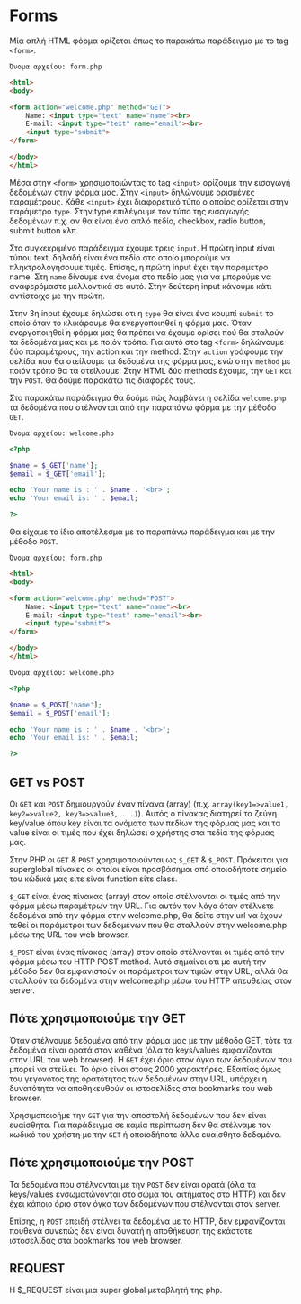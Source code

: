 # Forms 

Μία απλή HTML φόρμα ορίζεται όπως το παρακάτω παράδειγμα με το tag `<form>`. 

`Όνομα αρχείου: form.php`
```html
<html>
<body>

<form action="welcome.php" method="GET">
    Name: <input type="text" name="name"><br>
    E-mail: <input type="text" name="email"><br>
    <input type="submit">
</form>

</body>
</html> 
```

Μέσα στην `<form>` χρησιμοποιώντας το tag `<input>` ορίζουμε την εισαγωγή δεδομένων στην φόρμα μας.
Στην `<input>` δηλώνουμε ορισμένες παραμέτρους. Κάθε `<input>` έχει διαφορετικό τύπο ο οποίος ορίζεται στην παράμετρο `type`. Στην type επιλέγουμε τον τύπο της εισαγωγής δεδομένων π.χ. αν θα είναι ένα απλό πεδίο, checkbox, radio button, submit button κλπ. 

Στο συγκεκριμένο παράδειγμα έχουμε τρεις `input`. Η πρώτη input είναι τύπου text, δηλαδή είναι ένα πεδίο στο οποίο μπορούμε να πληκτρολογήσουμε τιμές. Επίσης, η πρώτη input έχει την παράμετρο name. Στη `name` δίνουμε ένα όνομα στο πεδίο μας για να μπορούμε να αναφερόμαστε μελλοντικά σε αυτό. Στην δεύτερη input κάνουμε κάτι αντίστοιχο με την πρώτη. 

Στην 3η input έχουμε δηλώσει οτι η `type` θα είναι ένα κουμπί `submit` το οποίο όταν το κλικάρουμε θα ενεργοποιηθεί η φόρμα μας. Όταν ενεργοποιηθεί η φόρμα μας θα πρέπει να έχουμε ορίσει πού θα σταλούν τα δεδομένα μας και με ποιόν τρόπο. Για αυτό στο tag `<form>` δηλώνουμε δύο παραμέτρους, την action και την method. Στην `action` γράφουμε την σελίδα που θα στείλουμε τα δεδομένα της φόρμα μας, ενώ στην `method` με ποιόν τρόπο θα τα στείλουμε. Στην HTML δύο methods έχουμε, την `GET` και την `POST`. Θα δούμε παρακάτω τις διαφορές τους. 

Στο παρακάτω παράδειγμα θα δούμε πώς λαμβάνει η σελίδα `welcome.php` τα δεδομένα που στέλνονται από την παραπάνω φόρμα με την μέθοδο `GET`.

`Όνομα αρχείου: welcome.php`
```php
<?php

$name = $_GET['name'];
$email = $_GET['email'];

echo 'Your name is : ' . $name . '<br>';
echo 'Your email is: ' . $email;

?>
```

Θα είχαμε το ίδιο αποτέλεσμα με το παραπάνω παράδειγμα και με την μέθοδο `POST`.

`Όνομα αρχείου: form.php`
```html
<html>
<body>

<form action="welcome.php" method="POST">
    Name: <input type="text" name="name"><br>
    E-mail: <input type="text" name="email"><br>
    <input type="submit">
</form>

</body>
</html> 
```


`Όνομα αρχείου: welcome.php`
```php
<?php

$name = $_POST['name'];
$email = $_POST['email'];

echo 'Your name is : ' . $name . '<br>';
echo 'Your email is: ' . $email;

?>
```

## GET vs POST

Οι `GET` και `POST` δημιουργούν έναν πίνανα (array) (π.χ. `array(key1=>value1, key2=>value2, key3=>value3, ...)`). Αυτός ο πίνακας διατηρεί τα ζεύγη key/value όπου key είναι τα ονόματα των πεδίων της φόρμας μας και τα value είναι οι τιμές που έχει δηλώσει ο χρήστης στα πεδία της φόρμας μας.

Στην PHP οι `GET` & `POST` χρησιμοποιούνται ως `$_GET` & `$_POST`. Πρόκειται για superglobal πίνακες οι οποίοι είναι προσβάσημοι από οποιοδήποτε σημείο του κώδικά μας είτε είναι function είτε class. 

`$_GET` είναι ένας πίνακας (array) στον οποίο στέλνονται οι τιμές από την φόρμα μέσω παραμέτρων την URL. Για αυτόν τον λόγο όταν στέλνετε δεδομένα από την φόρμα στην welcome.php, θα δείτε στην url να έχουν τεθεί οι παράμετροι των δεδομένων που θα σταλλούν στην welcome.php μέσω της URL του web browser.

`$_POST` είναι ένας πίνακας (array) στον οποίο στέλνονται οι τιμές από την φόρμα μέσω του HTTP POST method. Αυτό σημαίνει οτι με αυτή την μέθοδο δεν θα εμφανιστούν οι παράμετροι των τιμών στην URL, αλλά θα σταλλούν τα δεδομένα στην welcome.php μέσω του HTTP απευθείας στον server.


## Πότε χρησιμοποιούμε την GET
Όταν στέλνουμε δεδομένα από την φόρμα μας με την μέθοδο GET, τότε τα δεδομένα είναι ορατά στον καθένα (όλα τα keys/values εμφανίζονται στην URL του web browser). Η `GET` έχει όριο στον όγκο των δεδομένων που μπορεί να στείλει. Το όριο είναι στους 2000 χαρακτήρες. Εξαιτίας όμως του γεγονότος της ορατότητας των δεδομένων στην URL, υπάρχει η δυνατότητα να αποθηκευθούν οι ιστοσελίδες στα bookmarks του web browser.

Χρησιμοποιοήμε την `GET` για την αποστολή δεδομένων που δεν είναι ευαίσθητα. Για παράδειγμα σε καμία περίπτωση δεν θα στέλναμε τον κωδικό του χρήστη με την `GET` ή οποιοδήποτε άλλο ευαίσθητο δεδομένο.

## Πότε χρησιμοποιούμε την POST
Τα δεδομένα που στέλνονται με την `POST` δεν είναι ορατά (όλα τα keys/values ενσωματώνονται στο σώμα του αιτήματος στο HTTP) και δεν έχει κάποιο όριο στον όγκο των δεδομένων που στέλνονται στον server.

Επίσης, η `POST` επειδή στέλνει τα δεδομένα με το HTTP, δεν εμφανίζονται πουθενά συνεπώς δεν είναι δυνατή η αποθήκευση της εκάστοτε ιστοσελίδας στα bookmarks του web browser.

## REQUEST
H $_REQUEST είναι μια super global μεταβλητή της php.
